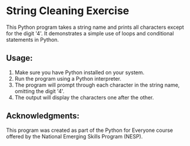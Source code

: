 # String Cleaning Exercise
This Python program takes a string name and prints all characters except for the digit '4'. 
It demonstrates a simple use of loops and conditional statements in Python.

## Usage:
1. Make sure you have Python installed on your system.
2. Run the program using a Python interpreter.
3. The program will prompt through each character in the string name, omitting the digit '4'.
4. The output will display the characters one after the other.

## Acknowledgments:
This program was created as part of the Python for Everyone course offered by the National Emerging Skills Program (NESP).
